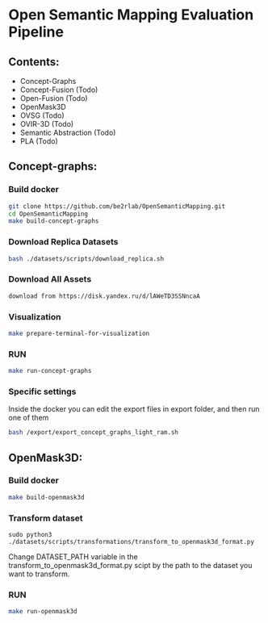 # Open Semantic Mapping Evaluation Pipeline
## Contents:
- Concept-Graphs 
- Concept-Fusion (Todo)
- Open-Fusion (Todo)
- OpenMask3D
- OVSG (Todo)
- OVIR-3D (Todo)
- Semantic Abstraction (Todo)
- PLA (Todo)

## Concept-graphs:

### Build docker
```bash
git clone https://github.com/be2rlab/OpenSemanticMapping.git
cd OpenSemanticMapping
make build-concept-graphs
```

### Download Replica Datasets
```bash
bash ./datasets/scripts/download_replica.sh
```

### Download All Assets
```bash 
download from https://disk.yandex.ru/d/lAWeTD3SSNncaA
```

### Visualization
```bash
make prepare-terminal-for-visualization
```

### RUN
```bash
make run-concept-graphs
```

### Specific settings 
Inside the docker you can edit the export files in export folder, and then run one of them
```bash
bash /export/export_concept_graphs_light_ram.sh
```

## OpenMask3D:

### Build docker
```bash
make build-openmask3d
```

### Transform dataset
```
sudo python3 ./datasets/scripts/transformations/transform_to_openmask3d_format.py
```
Change DATASET_PATH variable in the transform_to_openmask3d_format.py scipt by the path to the dataset you want to transform.

### RUN
```bash
make run-openmask3d
```
